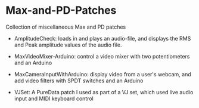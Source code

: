 # Max-and-PD-Patches
Collection of miscellaneous Max and PD patches   


* AmplitudeCheck: loads in and plays an audio-file, and displays the RMS and Peak amplitude values of the audio file. 

* MaxVideoMixer-Arduino: control a video mixer with two potentiometers and an Arduino

* MaxCameraInputWithArduino: display video from a user's webcam, and add video filters with SPDT switches and an Arduino 

* VJSet: A PureData patch I used as part of a VJ set, which used live audio input and MIDI keyboard control
